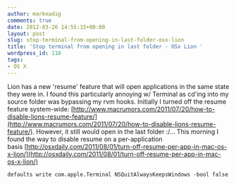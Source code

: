 ```yaml
---
author: marknadig
comments: true
date: 2012-03-26 14:55:15+00:00
layout: post
slug: stop-terminal-from-opening-in-last-folder-osx-lion
title: 'Stop terminal from opening in last folder - OSx Lion '
wordpress_id: 118
tags:
- OS X
---
```


Lion has a new 'resume' feature that will open applications in the same state they were in. I found this particularly annoying w/ Terminal as cd'ing into my source folder was bypassing my rvm hooks. Initially I turned off the resume feature system-wide: [http://www.macrumors.com/2011/07/20/how-to-disable-lions-resume-feature/](http://www.macrumors.com/2011/07/20/how-to-disable-lions-resume-feature/). However, it still would open in the last folder :/... This morning I found the way to disable resume on a per-application basis [http://osxdaily.com/2011/08/01/turn-off-resume-per-app-in-mac-os-x-lion/](http://osxdaily.com/2011/08/01/turn-off-resume-per-app-in-mac-os-x-lion/)

`defaults write com.apple.Terminal NSQuitAlwaysKeepsWindows -bool false`

